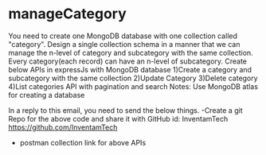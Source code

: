 # manageCategory








You need to create one MongoDB database with one collection called "category".
Design a single collection schema in a manner that we can manage the n-level of category and subcategory with the same collection.
Every category(each record) can have an n-level of subcategory.
Create below APIs in expressJs with MongoDB database
1)Create a category and subcategory with the same collection
2)Update Category
3)Delete category 
4)List categories API with pagination and search
Notes: Use MongoDB atlas for creating a database

In a reply to this email, you need to send the below things.
-Create a git Repo for the above code and share it with
GitHub id: InventamTech  https://github.com/InventamTech
- postman collection link for above APIs 